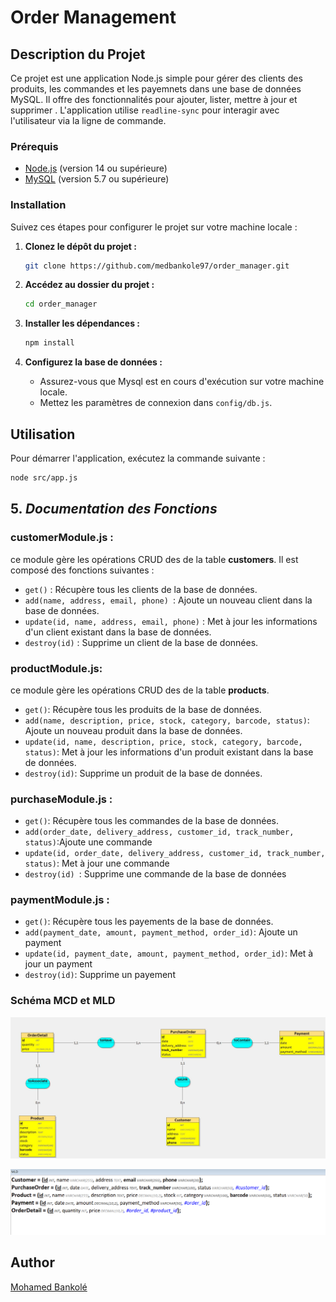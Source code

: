# Order Management

## Description du Projet

Ce projet est une application Node.js simple pour gérer des clients des produits, les commandes et les payemnets dans une base de données MySQL. Il offre des fonctionnalités pour ajouter, lister, mettre à jour et supprimer . L'application utilise `readline-sync` pour interagir avec l'utilisateur via la ligne de commande.



### Prérequis

- [Node.js](https://nodejs.org/) (version 14 ou supérieure)
- [MySQL](https://www.mysql.com/) (version 5.7 ou supérieure)
  

### Installation
 Suivez ces étapes pour configurer le projet sur votre machine locale :

1. **Clonez le dépôt du projet :**
   ```bash
   git clone https://github.com/medbankole97/order_manager.git
   ```

2. **Accédez au dossier du projet :**
   ```bash
   cd order_manager
   ```

3. **Installer les dépendances :**
   ```bash
   npm install
   ```
4. **Configurez la base de données :**

    - Assurez-vous que Mysql est en cours d'exécution sur votre machine locale.
    - Mettez les paramètres de connexion dans `config/db.js`.
  
## Utilisation

Pour démarrer l'application, exécutez la commande suivante :

```bash
node src/app.js
```
## 5. ***Documentation des Fonctions***

### customerModule.js :
 ce module gère les opérations CRUD des de la table **customers**. 
 Il est composé des fonctions suivantes :

 - `get()` : Récupère tous les clients de la base de données.
 - `add(name, address, email, phone) `: Ajoute un nouveau client dans la base de données.
 - `update(id, name, address, email, phone)` : Met à jour les informations d'un client existant dans la base de données.
 - `destroy(id)` : Supprime un client de la base de données.
 
### productModule.js: 
ce module gère les opérations CRUD des de la table **products**.
 - `get()`: Récupère tous les produits de la base de données.
 - `add(name, description, price, stock, category, barcode, status)`:  Ajoute un nouveau produit dans la base de données.
 - `update(id, name, description, price, stock, category, barcode, status)`: Met à jour les informations d'un produit existant dans la base de données.
 - `destroy(id)`: Supprime un produit de la base de données.

### purchaseModule.js :


 - `get()`: Récupère tous les commandes de la base de données.
 - `add(order_date, delivery_address, customer_id, track_number, status)`:Ajoute une commande
 - `update(id, order_date, delivery_address, customer_id, track_number, status)`: Met à jour une commande
 - `destroy(id) `: Supprime une commande de la base de données

### paymentModule.js :
- `get()`: Récupère tous les payements de la base de données.
- `add(payment_date, amount, payment_method, order_id)`: Ajoute un payment
- `update(id, payment_date, amount, payment_method, order_id)`: Met à jour un payment
- `destroy(id)`: Supprime un payement


### Schéma MCD et MLD

![](/src/assets/images/MCD.jpg)

![](/src/assets/images/MLD.png)


## Author
[Mohamed Bankolé](https://github.com/medbankole97)